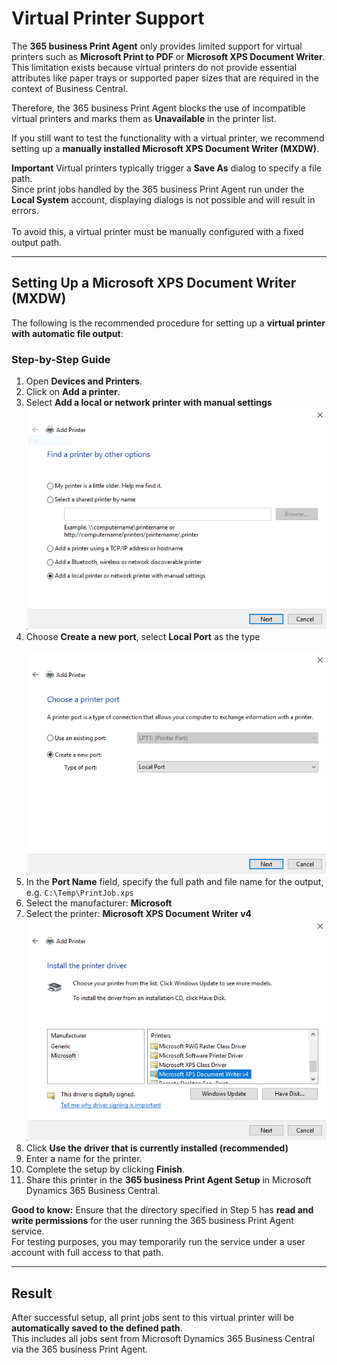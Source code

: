 # Virtual Printer Support

The **365 business Print Agent** only provides limited support for virtual printers such as **Microsoft Print to PDF** or **Microsoft XPS Document Writer**.  
This limitation exists because virtual printers do not provide essential attributes like paper trays or supported paper sizes that are required in the context of Business Central.

Therefore, the 365 business Print Agent blocks the use of incompatible virtual printers and marks them as **Unavailable** in the printer list.

If you still want to test the functionality with a virtual printer, we recommend setting up a **manually installed Microsoft XPS Document Writer (MXDW)**.

<div class="alert alert-notice">
    <i class="fa-light fa-hand-point-up fa-lg"></i> <strong>Important</strong>
	Virtual printers typically trigger a <b>Save As</b> dialog to specify a file path.<br>
	Since print jobs handled by the 365 business Print Agent run under the <b>Local System</b> account, displaying dialogs is not possible and will result in errors.<br><br>
	To avoid this, a virtual printer must be manually configured with a fixed output path.
</div>

---

## Setting Up a Microsoft XPS Document Writer (MXDW)

The following is the recommended procedure for setting up a **virtual printer with automatic file output**:

### Step-by-Step Guide

1. Open **Devices and Printers**.
2. Click on **Add a printer**.
3. Select **Add a local or network printer with manual settings**<br>
   ![Add Printer Dialog](/assets/images/365-business-print-agent/1062d8a1ab2ec8922f457cc23dd6c50d8f6b1bc0f58344d43481ea4b962d11eb.png)
4. Choose **Create a new port**, select **Local Port** as the type<br>  
   ![Local Port](/assets/images/365-business-print-agent/7ab8a8f098dcb9c886ac9540a3b8e967fe476b3aa49d4d3628d833995079056e.png)
5. In the **Port Name** field, specify the full path and file name for the output, e.g. `C:\Temp\PrintJob.xps`
6. Select the manufacturer: **Microsoft**
7. Select the printer: **Microsoft XPS Document Writer v4**<br>
   ![Driver Selection](/assets/images/365-business-print-agent/9c5fc601bb9842bccf3df601502307b88455e37363aad807034ad5df2a3c9780.png)
8. Click **Use the driver that is currently installed (recommended)**
9. Enter a name for the printer.
10. Complete the setup by clicking **Finish**.
11. Share this printer in the **365 business Print Agent Setup** in Microsoft Dynamics 365 Business Central.

<div class="alert alert-notice">
    <i class="fa-light fa-hand-point-up fa-lg"></i> <strong>Good to know:</strong>
	Ensure that the directory specified in Step 5 has <b>read and write permissions</b> for the user running the 365 business Print Agent service.<br>
	For testing purposes, you may temporarily run the service under a user account with full access to that path.
</div>

---

## Result

After successful setup, all print jobs sent to this virtual printer will be **automatically saved to the defined path**.  
This includes all jobs sent from Microsoft Dynamics 365 Business Central via the 365 business Print Agent.